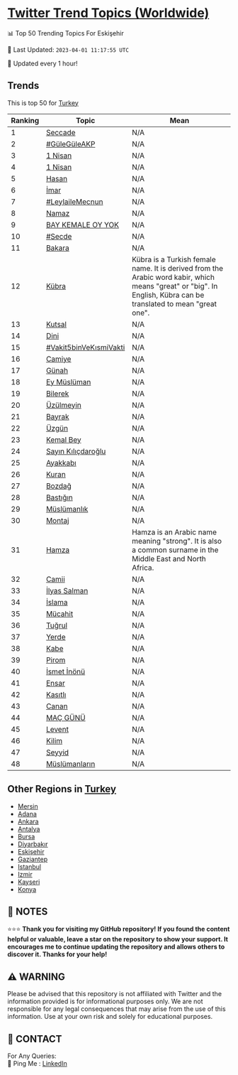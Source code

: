 [Twitter Trend Topics (Worldwide)](https://github.com/ErcinDedeoglu/Twitter-Trend-Topics)
==========


📊 Top 50 Trending Topics For Eskişehir

📆 Last Updated: `2023-04-01 11:17:55 UTC`

🔧 Updated every 1 hour!


## Trends

This is top 50 for [Turkey](</Turkey>)

| Ranking | Topic | Mean |
| ------- | ------------ | ------------ |
| 1 | [Seccade](http://twitter.com/search?q=Seccade) | N/A |
| 2 | [#GüleGüleAKP](http://twitter.com/search?q=%23G%c3%bcleG%c3%bcleAKP) | N/A |
| 3 | [1 Nisan](http://twitter.com/search?q=1+Nisan) | N/A |
| 4 | [1 Nisan](http://twitter.com/search?q=1+Nisan) | N/A |
| 5 | [Hasan](http://twitter.com/search?q=Hasan) | N/A |
| 6 | [İmar](http://twitter.com/search?q=%c4%b0mar) | N/A |
| 7 | [#LeylaileMecnun](http://twitter.com/search?q=%23LeylaileMecnun) | N/A |
| 8 | [Namaz](http://twitter.com/search?q=Namaz) | N/A |
| 9 | [BAY KEMALE OY YOK](http://twitter.com/search?q=BAY+KEMALE+OY+YOK) | N/A |
| 10 | [#Secde](http://twitter.com/search?q=%23Secde) | N/A |
| 11 | [Bakara](http://twitter.com/search?q=Bakara) | N/A |
| 12 | [Kübra](http://twitter.com/search?q=K%c3%bcbra) | Kübra is a Turkish female name. It is derived from the Arabic word kabir, which means "great" or "big". In English, Kübra can be translated to mean "great one". |
| 13 | [Kutsal](http://twitter.com/search?q=Kutsal) | N/A |
| 14 | [Dini](http://twitter.com/search?q=Dini) | N/A |
| 15 | [#Vakit5binVeKısmiVakti](http://twitter.com/search?q=%23Vakit5binVeK%c4%b1smiVakti) | N/A |
| 16 | [Camiye](http://twitter.com/search?q=Camiye) | N/A |
| 17 | [Günah](http://twitter.com/search?q=G%c3%bcnah) | N/A |
| 18 | [Ey Müslüman](http://twitter.com/search?q=Ey+M%c3%bcsl%c3%bcman) | N/A |
| 19 | [Bilerek](http://twitter.com/search?q=Bilerek) | N/A |
| 20 | [Üzülmeyin](http://twitter.com/search?q=%c3%9cz%c3%bclmeyin) | N/A |
| 21 | [Bayrak](http://twitter.com/search?q=Bayrak) | N/A |
| 22 | [Üzgün](http://twitter.com/search?q=%c3%9czg%c3%bcn) | N/A |
| 23 | [Kemal Bey](http://twitter.com/search?q=Kemal+Bey) | N/A |
| 24 | [Sayın Kılıçdaroğlu](http://twitter.com/search?q=Say%c4%b1n+K%c4%b1l%c4%b1%c3%a7daro%c4%9flu) | N/A |
| 25 | [Ayakkabı](http://twitter.com/search?q=Ayakkab%c4%b1) | N/A |
| 26 | [Kuran](http://twitter.com/search?q=Kuran) | N/A |
| 27 | [Bozdağ](http://twitter.com/search?q=Bozda%c4%9f) | N/A |
| 28 | [Bastığın](http://twitter.com/search?q=Bast%c4%b1%c4%9f%c4%b1n) | N/A |
| 29 | [Müslümanlık](http://twitter.com/search?q=M%c3%bcsl%c3%bcmanl%c4%b1k) | N/A |
| 30 | [Montaj](http://twitter.com/search?q=Montaj) | N/A |
| 31 | [Hamza](http://twitter.com/search?q=Hamza) | Hamza is an Arabic name meaning "strong". It is also a common surname in the Middle East and North Africa. |
| 32 | [Camii](http://twitter.com/search?q=Camii) | N/A |
| 33 | [İlyas Salman](http://twitter.com/search?q=%c4%b0lyas+Salman) | N/A |
| 34 | [İslama](http://twitter.com/search?q=%c4%b0slama) | N/A |
| 35 | [Mücahit](http://twitter.com/search?q=M%c3%bccahit) | N/A |
| 36 | [Tuğrul](http://twitter.com/search?q=Tu%c4%9frul) | N/A |
| 37 | [Yerde](http://twitter.com/search?q=Yerde) | N/A |
| 38 | [Kabe](http://twitter.com/search?q=Kabe) | N/A |
| 39 | [Pirom](http://twitter.com/search?q=Pirom) | N/A |
| 40 | [İsmet İnönü](http://twitter.com/search?q=%c4%b0smet+%c4%b0n%c3%b6n%c3%bc) | N/A |
| 41 | [Ensar](http://twitter.com/search?q=Ensar) | N/A |
| 42 | [Kasıtlı](http://twitter.com/search?q=Kas%c4%b1tl%c4%b1) | N/A |
| 43 | [Canan](http://twitter.com/search?q=Canan) | N/A |
| 44 | [MAÇ GÜNÜ](http://twitter.com/search?q=MA%c3%87+G%c3%9cN%c3%9c) | N/A |
| 45 | [Levent](http://twitter.com/search?q=Levent) | N/A |
| 46 | [Kilim](http://twitter.com/search?q=Kilim) | N/A |
| 47 | [Seyyid](http://twitter.com/search?q=Seyyid) | N/A |
| 48 | [Müslümanların](http://twitter.com/search?q=M%c3%bcsl%c3%bcmanlar%c4%b1n) | N/A |



## Other Regions in [Turkey](</Turkey>)

* [Mersin](</Turkey/Mersin.md>)
* [Adana](</Turkey/Adana.md>)
* [Ankara](</Turkey/Ankara.md>)
* [Antalya](</Turkey/Antalya.md>)
* [Bursa](</Turkey/Bursa.md>)
* [Diyarbakır](</Turkey/Diyarbakır.md>)
* [Eskişehir](</Turkey/Eskişehir.md>)
* [Gaziantep](</Turkey/Gaziantep.md>)
* [Istanbul](</Turkey/Istanbul.md>)
* [Izmir](</Turkey/Izmir.md>)
* [Kayseri](</Turkey/Kayseri.md>)
* [Konya](</Turkey/Konya.md>)



## 📝 NOTES

⭐⭐⭐ **Thank you for visiting my GitHub repository! If you found the content helpful or valuable, leave a star on the repository to show your support. It encourages me to continue updating the repository and allows others to discover it. Thanks for your help!**


## ⚠️ WARNING

Please be advised that this repository is not affiliated with Twitter and the information provided is for informational purposes only. We are not responsible for any legal consequences that may arise from the use of this information. Use at your own risk and solely for educational purposes.


## 📨 CONTACT

 For Any Queries:  
            🏓 Ping Me : [LinkedIn](https://www.linkedin.com/in/ercindedeoglu/)
